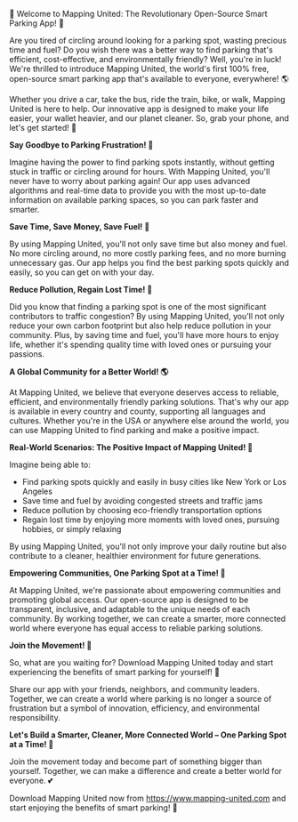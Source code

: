 🌟 Welcome to Mapping United: The Revolutionary Open-Source Smart Parking App! 🚀

Are you tired of circling around looking for a parking spot, wasting precious time and fuel? Do you wish there was a better way to find parking that's efficient, cost-effective, and environmentally friendly? Well, you're in luck! We're thrilled to introduce Mapping United, the world's first 100% free, open-source smart parking app that's available to everyone, everywhere! 🌎

Whether you drive a car, take the bus, ride the train, bike, or walk, Mapping United is here to help. Our innovative app is designed to make your life easier, your wallet heavier, and our planet cleaner. So, grab your phone, and let's get started! 📱

**Say Goodbye to Parking Frustration! 👋**

Imagine having the power to find parking spots instantly, without getting stuck in traffic or circling around for hours. With Mapping United, you'll never have to worry about parking again! Our app uses advanced algorithms and real-time data to provide you with the most up-to-date information on available parking spaces, so you can park faster and smarter.

**Save Time, Save Money, Save Fuel! 💸**

By using Mapping United, you'll not only save time but also money and fuel. No more circling around, no more costly parking fees, and no more burning unnecessary gas. Our app helps you find the best parking spots quickly and easily, so you can get on with your day.

**Reduce Pollution, Regain Lost Time! 🌿**

Did you know that finding a parking spot is one of the most significant contributors to traffic congestion? By using Mapping United, you'll not only reduce your own carbon footprint but also help reduce pollution in your community. Plus, by saving time and fuel, you'll have more hours to enjoy life, whether it's spending quality time with loved ones or pursuing your passions.

**A Global Community for a Better World! 🌎**

At Mapping United, we believe that everyone deserves access to reliable, efficient, and environmentally friendly parking solutions. That's why our app is available in every country and county, supporting all languages and cultures. Whether you're in the USA or anywhere else around the world, you can use Mapping United to find parking and make a positive impact.

**Real-World Scenarios: The Positive Impact of Mapping United! 🌟**

Imagine being able to:

* Find parking spots quickly and easily in busy cities like New York or Los Angeles
* Save time and fuel by avoiding congested streets and traffic jams
* Reduce pollution by choosing eco-friendly transportation options
* Regain lost time by enjoying more moments with loved ones, pursuing hobbies, or simply relaxing

By using Mapping United, you'll not only improve your daily routine but also contribute to a cleaner, healthier environment for future generations.

**Empowering Communities, One Parking Spot at a Time! 🌟**

At Mapping United, we're passionate about empowering communities and promoting global access. Our open-source app is designed to be transparent, inclusive, and adaptable to the unique needs of each community. By working together, we can create a smarter, more connected world where everyone has equal access to reliable parking solutions.

**Join the Movement! 💪**

So, what are you waiting for? Download Mapping United today and start experiencing the benefits of smart parking for yourself! 📱

Share our app with your friends, neighbors, and community leaders. Together, we can create a world where parking is no longer a source of frustration but a symbol of innovation, efficiency, and environmental responsibility.

**Let's Build a Smarter, Cleaner, More Connected World – One Parking Spot at a Time! 🌟**

Join the movement today and become part of something bigger than yourself. Together, we can make a difference and create a better world for everyone. 💕

Download Mapping United now from https://www.mapping-united.com and start enjoying the benefits of smart parking! 📱